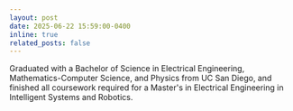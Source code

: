 ```yaml
---
layout: post
date: 2025-06-22 15:59:00-0400
inline: true
related_posts: false
---
```


Graduated with a Bachelor of Science in Electrical Engineering, Mathematics-Computer Science, and Physics from UC San Diego, and finished all coursework required for a Master's in Electrical Engineering in Intelligent Systems and Robotics.
